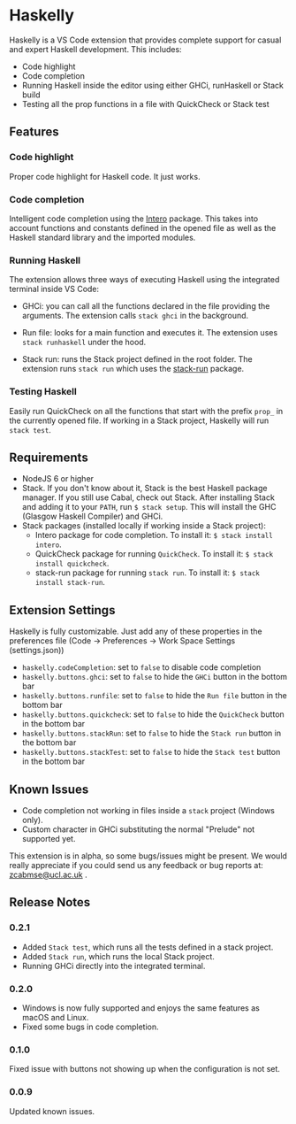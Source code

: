 # Haskelly

Haskelly is a VS Code extension that provides complete support for casual and expert Haskell 
development. This includes:
* Code highlight
* Code completion
* Running Haskell inside the editor using either GHCi, runHaskell or Stack build
* Testing all the prop functions in a file with QuickCheck or Stack test


## Features

### Code highlight
Proper code highlight for Haskell code. It just works.

### Code completion
Intelligent code completion using the [Intero](https://github.com/commercialhaskell/intero) package. This takes into account functions and 
constants defined in the opened file as well as the Haskell standard library and
the imported modules.

### Running Haskell
The extension allows three ways of executing Haskell using the integrated terminal inside VS Code:
* GHCi: you can call all the functions declared in the file providing the arguments. The 
extension calls `stack ghci` in the background.

* Run file: looks for a main function and executes it. The extension uses `stack runhaskell` under the hood.

* Stack run: runs the Stack project defined in the root folder. The extension runs `stack run` which uses the [stack-run](https://hackage.haskell.org/package/stack-run) package.

### Testing Haskell
Easily run QuickCheck on all the functions that start with the prefix `prop_` in the
currently opened file. If working in a Stack project, Haskelly will run `stack test`.

## Requirements
* NodeJS 6 or higher
* Stack. If you don't know about it, Stack is the best Haskell package manager. If you still use Cabal, check out Stack.
After installing Stack and adding it to your `PATH`, run `$ stack setup`. This will install the GHC (Glasgow Haskell Compiler) and GHCi.
* Stack packages (installed locally if working inside a Stack project):
    * Intero package for code completion. To install it: `$ stack install intero`.
    * QuickCheck package for running `QuickCheck`. To install it: `$ stack install quickcheck`.
    * stack-run package for running `stack run`. To install it: `$ stack install stack-run`.


## Extension Settings

Haskelly is fully customizable. Just add any of these properties in the preferences file (Code -> Preferences -> Work Space Settings (settings.json))
* `haskelly.codeCompletion`: set to `false` to disable code completion
* `haskelly.buttons.ghci`: set to `false` to hide the `GHCi` button in the bottom bar
* `haskelly.buttons.runfile`: set to `false` to hide the `Run file` button in the bottom bar
* `haskelly.buttons.quickcheck`: set to `false` to hide the `QuickCheck` button in the bottom bar
* `haskelly.buttons.stackRun`: set to `false` to hide the `Stack run` button in the bottom bar
* `haskelly.buttons.stackTest`: set to `false` to hide the `Stack test` button in the bottom bar

## Known Issues

* Code completion not working in files inside a `stack` project (Windows only).
* Custom character in GHCi substituting the normal "Prelude" not supported yet.

This extension is in alpha, so some bugs/issues might be present. We would really appreciate if you
could send us any feedback or bug reports at: [zcabmse@ucl.ac.uk](mailto:zcabmse@ucl.ac.uk?Subject=Haskelly%20feedback) .

## Release Notes

### 0.2.1

* Added `Stack test`, which runs all the tests defined in a stack project.
* Added `Stack run`, which runs the local Stack project.
* Running GHCi directly into the integrated terminal.

### 0.2.0

* Windows is now fully supported and enjoys the same features as macOS and Linux.
* Fixed some bugs in code completion.

### 0.1.0

Fixed issue with buttons not showing up when the configuration is not set.

### 0.0.9

Updated known issues.
